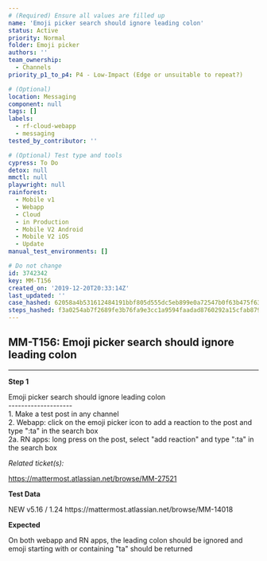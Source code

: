 ```yaml
---
# (Required) Ensure all values are filled up
name: 'Emoji picker search should ignore leading colon'
status: Active
priority: Normal
folder: Emoji picker
authors: ''
team_ownership:
  - Channels
priority_p1_to_p4: P4 - Low-Impact (Edge or unsuitable to repeat?)

# (Optional)
location: Messaging
component: null
tags: []
labels:
  - rf-cloud-webapp
  - messaging
tested_by_contributor: ''

# (Optional) Test type and tools
cypress: To Do
detox: null
mmctl: null
playwright: null
rainforest:
  - Mobile v1
  - Webapp
  - Cloud
  - in Production
  - Mobile V2 Android
  - Mobile V2 iOS
  - Update
manual_test_environments: []

# Do not change
id: 3742342
key: MM-T156
created_on: '2019-12-20T20:33:14Z'
last_updated: ''
case_hashed: 62058a4b531612484191bbf805d555dc5eb899e0a72547b0f63b475f639bd23f9e50aac56f76cbd1292d72bb6b93725c
steps_hashed: f3a0254ab7f2689fe3b76fa9e3cc1a9594faadad8760292a15cfab879a7c851cab92dafd95dd27ed8ef54f6f03cb09ff
---
```


<!-- (Auto-generated) Based on frontmatter's "key" and "name" -->

## MM-T156: Emoji picker search should ignore leading colon

---

**Step 1**

Emoji picker search should ignore leading colon\
\--------------------\
1\. Make a test post in any channel\
2\. Webapp: click on the emoji picker icon to add a reaction to the post and type ":ta" in the search box\
2a. RN apps: long press on the post, select "add reaction" and type ":ta" in the search box

_Related ticket(s):_

<https://mattermost.atlassian.net/browse/MM-27521>

**Test Data**

NEW v5.16 / 1.24 https\://mattermost.atlassian.net/browse/MM-14018

**Expected**

On both webapp and RN apps, the leading colon should be ignored and emoji starting with or containing "ta" should be returned
